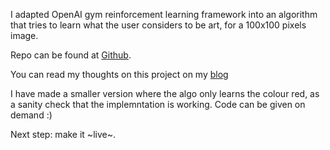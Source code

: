 I adapted OpenAI gym reinforcement learning framework into an algorithm that tries to learn what the user considers to be art, for a 100x100 pixels image.

Repo can be found at [Github](https://github.com/eviau/IsItArtRL).

You can read my thoughts on this project on my [blog](https://eviau.github.io/blog/IsItArtRL/isitartrl.html)

I have made a smaller version where the algo only learns the colour red, as a sanity check that the implemntation is working. Code can be given on demand :)

Next step: make it ~live~.